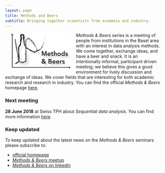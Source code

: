 ```yaml
---
layout: page
title: Methods and Beers
subtitle: Bringing together scientists from academia and industry.
---
```


<img align="left" src="/img/MBlogo.jpg" style="width: 200px;" hspace="15px"/> _Methods & Beers_ series is a meeting of people from institutions in the Basel area with an interest in data analysis methods. We come together, exchange ideas, and have a beer and snack. It is an intentionally informal, participant driven meeting; we believe this gives a good environment for lively discussion and exchange of ideas. We cover fields that are interesting for both academic research and research in industry. You can find the official _Methods & Beers_ homepage [here][link MandB].

### Next meeting
**28 June 2018** at Swiss TPH about _Sequential data analysis_. You can find more information [here][link future events MandB].

### Keep updated
To keep updated about the latest news on the _Methods & Beers_ seminars please subscribe to:
 - [official homepage][link MandB]
 - [_Methods & Beers_ meetup][link MBmeetup]
 - [_Methods & Beers_ on linkedIn][link MBlinkedIn]

[link MandB]: https://BaselComputationalCommunityInResearch.github.io
[link MBmeetup]: https://www.meetup.com/Basel-Computational-Methods-for-Research-Community-BCMRC/
[link MBlinkedIn]: https://www.linkedin.com/groups/8609764
[link MBBSSE]: https://www.bsse.ethz.ch/department/D-BSSE-Initiatives/Basel-Computational-Methods-for-Research-Community.html
[link future events MandB]: https://methods-and-beers.ch/seminar/futureevents/
